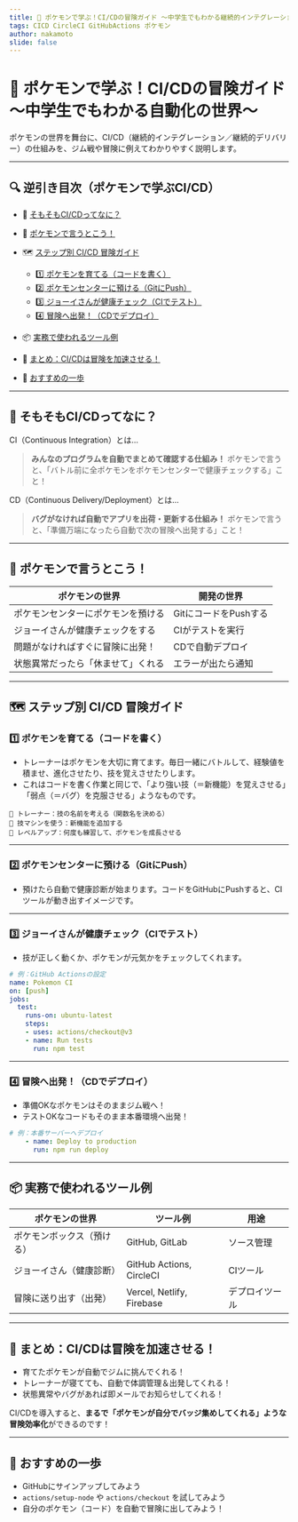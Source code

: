 ```yaml
---
title: 🚀 ポケモンで学ぶ！CI/CDの冒険ガイド ～中学生でもわかる継続的インテグレーション／継続的デリバリー自動化の世界～
tags: CICD CircleCI GitHubActions ポケモン
author: nakamoto
slide: false
---
```

# 🚀 ポケモンで学ぶ！CI/CDの冒険ガイド ～中学生でもわかる自動化の世界～

ポケモンの世界を舞台に、CI/CD（継続的インテグレーション／継続的デリバリー）の仕組みを、ジム戦や冒険に例えてわかりやすく説明します。

---

## 🔍 逆引き目次（ポケモンで学ぶCI/CD）

* 🎯 [そもそもCI/CDってなに？](#そもそもcicdってなに)
* 🧩 [ポケモンで言うとこう！](#ポケモンで言うとこう)
* 🗺 [ステップ別 CI/CD 冒険ガイド](#ステップ別-cicd-冒険ガイド)

  * [1️⃣ ポケモンを育てる（コードを書く）](#1️⃣-ポケモンを育てるコードを書く)
  * [2️⃣ ポケモンセンターに預ける（GitにPush）](#2️⃣-ポケモンセンターに預けるgitにpush)
  * [3️⃣ ジョーイさんが健康チェック（CIでテスト）](#3️⃣-ジョーイさんが健康チェックciでテスト)
  * [4️⃣ 冒険へ出発！（CDでデプロイ）](#4️⃣-冒険へ出発cdでデプロイ)
* 📦 [実務で使われるツール例](#実務で使われるツール例)
* 🧠 [まとめ：CI/CDは冒険を加速させる！](#まとめcicdは冒険を加速させる)
* 🌟 [おすすめの一歩](#おすすめの一歩)



---

## 🎯 そもそもCI/CDってなに？

CI（Continuous Integration）とは…
> **みんなのプログラムを自動でまとめて確認する仕組み！**
> ポケモンで言うと、「バトル前に全ポケモンをポケモンセンターで健康チェックする」こと！

CD（Continuous Delivery/Deployment）とは…
> **バグがなければ自動でアプリを出荷・更新する仕組み！**
> ポケモンで言うと、「準備万端になったら自動で次の冒険へ出発する」こと！

---

## 🧩 ポケモンで言うとこう！

| ポケモンの世界                | 開発の世界                |
|------------------------------|---------------------------|
| ポケモンセンターにポケモンを預ける | GitにコードをPushする       |
| ジョーイさんが健康チェックをする   | CIがテストを実行            |
| 問題がなければすぐに冒険に出発！   | CDで自動デプロイ            |
| 状態異常だったら「休ませて」くれる | エラーが出たら通知           |

---

## 🗺 ステップ別 CI/CD 冒険ガイド

### 1️⃣ ポケモンを育てる（コードを書く）

- トレーナーはポケモンを大切に育てます。毎日一緒にバトルして、経験値を積ませ、進化させたり、技を覚えさせたりします。
- これはコードを書く作業と同じで、「より強い技（＝新機能）を覚えさせる」「弱点（＝バグ）を克服させる」ようなものです。

```text
🧒 トレーナー：技の名前を考える（関数名を決める）
🧪 技マシンを使う：新機能を追加する
🔁 レベルアップ：何度も練習して、ポケモンを成長させる
```

---

### 2️⃣ ポケモンセンターに預ける（GitにPush）

- 預けたら自動で健康診断が始まります。コードをGitHubにPushすると、CIツールが動き出すイメージです。

---

### 3️⃣ ジョーイさんが健康チェック（CIでテスト）

- 技が正しく動くか、ポケモンが元気かをチェックしてくれます。

```yaml
# 例：GitHub Actionsの設定
name: Pokemon CI
on: [push]
jobs:
  test:
    runs-on: ubuntu-latest
    steps:
    - uses: actions/checkout@v3
    - name: Run tests
      run: npm test
```

---

### 4️⃣ 冒険へ出発！（CDでデプロイ）

- 準備OKなポケモンはそのままジム戦へ！
- テストOKなコードもそのまま本番環境へ出発！

```yaml
# 例：本番サーバーへデプロイ
    - name: Deploy to production
      run: npm run deploy
```

---

## 📦 実務で使われるツール例

| ポケモンの世界         | ツール例                       | 用途             |
|------------------------|-------------------------------|------------------|
| ポケモンボックス（預ける）   | GitHub, GitLab               | ソース管理         |
| ジョーイさん（健康診断）   | GitHub Actions, CircleCI     | CIツール          |
| 冒険に送り出す（出発）    | Vercel, Netlify, Firebase    | デプロイツール       |

---

## 🧠 まとめ：CI/CDは冒険を加速させる！

- 育てたポケモンが自動でジムに挑んでくれる！
- トレーナーが寝てても、自動で体調管理＆出発してくれる！
- 状態異常やバグがあれば即メールでお知らせしてくれる！

CI/CDを導入すると、**まるで「ポケモンが自分でバッジ集めしてくれる」ような冒険効率化**ができるのです！

---

## 🌟 おすすめの一歩

- GitHubにサインアップしてみよう
- `actions/setup-node` や `actions/checkout` を試してみよう
- 自分のポケモン（コード）を自動で冒険に出してみよう！

